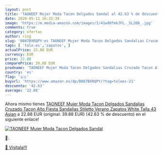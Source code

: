 ```yaml
---
layout: post
title: 'TAONEEF Mujer Moda Tacon Delgados Sandal al 42.63 % de descuento'
date: 2020-05-11 16:32:39
image: 'https://m.media-amazon.com/images/I/41w9OfmkJFL._SL200_.jpg'
comments: true
category: ofertas
author: ring
slug: 'B087BXRQPY-es TAONEEF Mujer Moda Tacon Delgados Sandalias Cruzado Tacon...'
tags: [ 'tole.es','zapatos', ]
actualPrice: 22.88 EUR
currency: EUR
price: 22.88
comparePrice: 39.88 EUR
prodname: 'TAONEEF Mujer Moda Tacon Delgados Sandalias Cruzado Tacon Alto Fiesta Sandalias Stiletto Verano Zapatos White Talla 43 Asian'
country: 'es'
flag: '🇪🇸'
buyurl: 'https://www.amazon.es/dp/B087BXRQPY/?tag=tolees-21'
descuento: '42.63'
average: '22.88'
---
```


Ahora mismo tienes [TAONEEF Mujer Moda Tacon Delgados Sandalias Cruzado Tacon Alto Fiesta Sandalias Stiletto Verano Zapatos White Talla 43 Asian](https://www.amazon.es/dp/B087BXRQPY/?tag=tolees-21) a 22.88 EUR (original: 39.88 EUR) (42.63 %  de descuento) en el siguiente enlace!

[![TAONEEF Mujer Moda Tacon Delgados Sandal](https://m.media-amazon.com/images/I/41w9OfmkJFL._SL200_.jpg)](https://www.amazon.es/dp/B087BXRQPY/?tag=tolees-21)

🔎:


[🛒 Visítala!!!](https://www.amazon.es/dp/B087BXRQPY/?tag=tolees-21)
